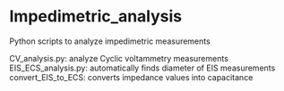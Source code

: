 # Impedimetric_analysis
Python scripts to analyze impedimetric measurements

CV_analysis.py: analyze Cyclic voltammetry measurements
EIS_ECS_analysis.py: automatically finds diameter of EIS measurements 
convert_EIS_to_ECS: converts impedance values into capacitance

